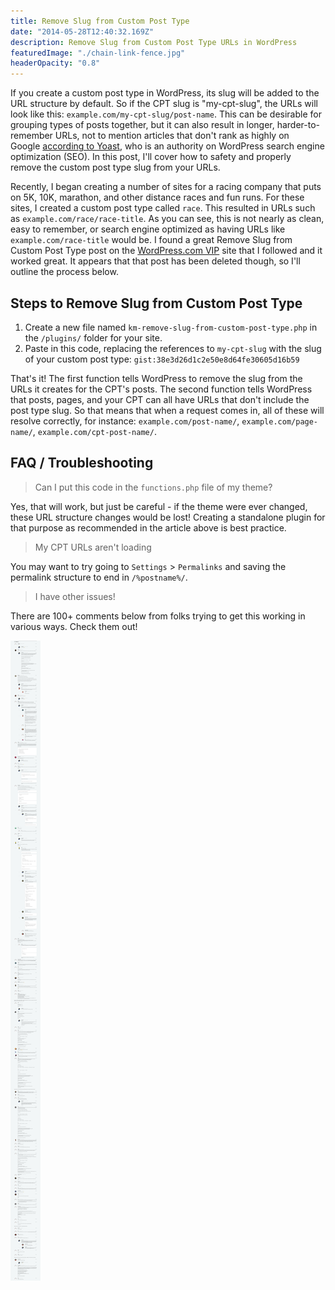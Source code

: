 ```yaml
---
title: Remove Slug from Custom Post Type
date: "2014-05-28T12:40:32.169Z"
description: Remove Slug from Custom Post Type URLs in WordPress
featuredImage: "./chain-link-fence.jpg"
headerOpacity: "0.8"
---
```


If you create a custom post type in WordPress, its slug will be added to the URL structure by default. So if the CPT slug is "my-cpt-slug", the URLs will look like this: `example.com/my-cpt-slug/post-name`. This can be desirable for grouping types of posts together, but it can also result in longer, harder-to-remember URLs, not to mention articles that don't rank as highly on Google [according to Yoast](https://yoast.com/articles/wordpress-seo/), who is an authority on WordPress search engine optimization (SEO). In this post, I'll cover how to safety and properly remove the custom post type slug from your URLs.

Recently, I began creating a number of sites for a racing company that puts on 5K, 10K, marathon, and other distance races and fun runs. For these sites, I created a custom post type called `race`. This resulted in URLs such as `example.com/race/race-title`. As you can see, this is not nearly as clean, easy to remember, or search engine optimized as having URLs like `example.com/race-title` would be. I found a great Remove Slug from Custom Post Type post on the [WordPress.com VIP](http://vip.wordpress.com/) site that I followed and it worked great. It appears that that post has been deleted though, so I'll outline the process below.

## Steps to Remove Slug from Custom Post Type

1. Create a new file named `km-remove-slug-from-custom-post-type.php` in the `/plugins/` folder for your site. 
1. Paste in this code, replacing the references to `my-cpt-slug` with the slug of your custom post type:
`gist:38e3d26d1c2e50e8d64fe30605d16b59`

That's it! The first function tells WordPress to remove the slug from the URLs it creates for the CPT's posts. The second function tells WordPress that posts, pages, and your CPT can all have URLs that don't include the post type slug. So that means that when a request comes in, all of these will resolve correctly, for instance: `example.com/post-name/`, `example.com/page-name/`, `example.com/cpt-post-name/`.

## FAQ / Troubleshooting

> Can I put this code in the `functions.php` file of my theme?

Yes, that will work, but just be careful - if the theme were ever changed, these URL structure changes would be lost! Creating a standalone plugin for that purpose as recommended in the article above is best practice.

> My CPT URLs aren't loading

You may want to try going to `Settings` > `Permalinks` and saving the permalink structure to end in `/%postname%/`.

> I have other issues!

There are 100+ comments below from folks trying to get this working in various ways. Check them out!

![comments](./comments.png)
